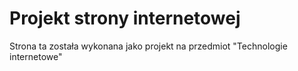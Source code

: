 # Projekt strony internetowej

Strona ta została wykonana jako projekt na przedmiot "Technologie internetowe"
